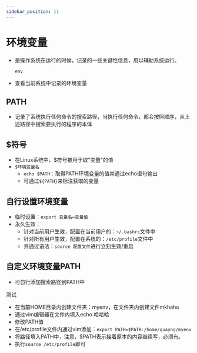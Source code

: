 ```yaml
---
sidebar_position: 11
---
```




# 环境变量

- 是操作系统在运行的时候，记录的一些关键性信息，用以辅助系统运行。

  `env`

- 查看当前系统中记录的环境变量

## PATH

- 记录了系统执行任何命令的搜索路径，当执行任何命令，都会按照顺序，从上述路径中搜索要执行的程序的本体

## $符号

- 在Linux系统中，$符号被用于取"变量"的值
- `$环境变量名`
  - `echo $PATH`：取得PATH环境变量的值并通过echo语句输出
  - 可通过`${PATH}`来标注获取的变量

## 自行设置环境变量

- 临时设置：`export 变量名=变量值`
- 永久生效：
  - 针对当前用户生效，配置在当前用户的：`~/.bashrc`文件中
  - 针对所有用户生效，配置在系统的：`/etc/profile`文件中
  - 并通过语法：`source 配置文件`进行立刻生效/重启

## 自定义环境变量PATH

- 可自行添加搜索路径到PATH中

测试

- 在当前HOME目录内创建文件夹：myenv，在文件夹内创建文件mkhaha
- 通过vim编辑器在文件内填入echo 哈哈哈
- 修改PATH值
- 在/etc/profile文件内通过vim添加：`export PATH=$PATH:/home/quayng/myenv`
- 将路径填入PATH中，注意，$PATH表示接着原本的内容继续写，必须有。
- 执行`source /etc/profile`即可